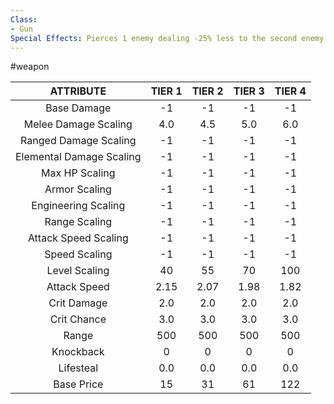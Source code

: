 ```yaml
---
Class:
- Gun
Special Effects: Pierces 1 enemy dealing -25% less to the second enemy
---
```

#weapon

| **ATTRIBUTE**| **TIER 1**| **TIER 2**| **TIER 3**| **TIER 4** |
| :---: | :---: | :---: | :---: | :---:  |
| Base Damage | -1   | -1   | -1   | -1  |
| Melee Damage Scaling | 4.0   | 4.5   | 5.0   | 6.0  |
| Ranged Damage Scaling | -1   | -1   | -1   | -1  |
| Elemental Damage Scaling | -1   | -1   | -1   | -1  |
| Max HP Scaling | -1   | -1   | -1   | -1  |
| Armor Scaling | -1   | -1   | -1   | -1  |
| Engineering Scaling | -1   | -1   | -1   | -1  |
| Range Scaling | -1   | -1   | -1   | -1  |
| Attack Speed Scaling | -1   | -1   | -1   | -1  |
| Speed Scaling | -1   | -1   | -1   | -1  |
| Level Scaling | 40   | 55   | 70   | 100  |
| Attack Speed | 2.15   | 2.07   | 1.98   | 1.82  |
| Crit Damage | 2.0   | 2.0   | 2.0   | 2.0  |
| Crit Chance | 3.0   | 3.0   | 3.0   | 3.0  |
| Range | 500   | 500   | 500   | 500  |
| Knockback | 0   | 0   | 0   | 0  |
| Lifesteal | 0.0   | 0.0   | 0.0   | 0.0  |
| Base Price | 15   | 31   | 61   | 122  |
